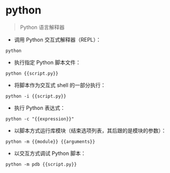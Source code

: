 # python

> Python 语言解释器

- 调用 Python 交互式解释器（REPL）：

`python`

- 执行指定 Python 脚本文件：

`python {{script.py}}`

- 将脚本作为交互式 shell 的一部分执行：

`python -i {{script.py}}`

- 执行 Python 表达式：

`python -c "{{expression}}"`

- 以脚本方式运行库模块（结束选项列表，其后跟的是模块的参数）：

`python -m {{module}} {{arguments}}`

- 以交互方式调试 Python 脚本：

`python -m pdb {{script.py}}`

[#]: contributors: ([绝洛]，[王兴宇]，[Datura stramonium L.]，[꯭F꯭i꯭n꯭d꯭e꯭r꯭])